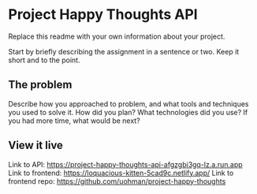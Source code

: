 # Project Happy Thoughts API

Replace this readme with your own information about your project.

Start by briefly describing the assignment in a sentence or two. Keep it short and to the point.

## The problem

Describe how you approached to problem, and what tools and techniques you used to solve it. How did you plan? What technologies did you use? If you had more time, what would be next?

## View it live

Link to API: https://project-happy-thoughts-api-afgzgbi3gq-lz.a.run.app
Link to frontend: https://loquacious-kitten-5cad9c.netlify.app/
Link to frontend repo: https://github.com/uohman/project-happy-thoughts
